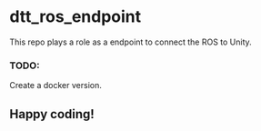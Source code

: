 # dtt_ros_endpoint

This repo plays a role as a endpoint to connect the ROS to Unity. 

### TODO:
Create a docker version.

##
## Happy coding!
